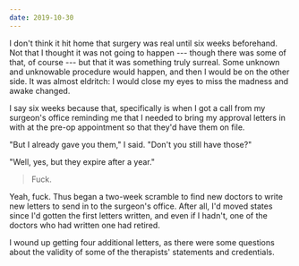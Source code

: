 ```yaml
---
date: 2019-10-30
---
```


I don't think it hit home that surgery was real until six weeks beforehand. Not that I thought it was not going to happen --- though there was some of that, of course --- but that it was something truly surreal. Some unknown and unknowable procedure would happen, and then I would be on the other side. It was almost eldritch: I would close my eyes to miss the madness and awake changed.

I say six weeks because that, specifically is when I got a call from my surgeon's office reminding me that I needed to bring my approval letters in with at the pre-op appointment so that they'd have them on file.

"But I already gave you them," I said. "Don't you still have those?"

"Well, yes, but they expire after a year."

> Fuck.

Yeah, fuck. Thus began a two-week scramble to find new doctors to write new letters to send in to the surgeon's office. After all, I'd moved states since I'd gotten the first letters written, and even if I hadn't, one of the doctors who had written one had retired.

I wound up getting four additional letters, as there were some questions about the validity of some of the therapists' statements and credentials.

